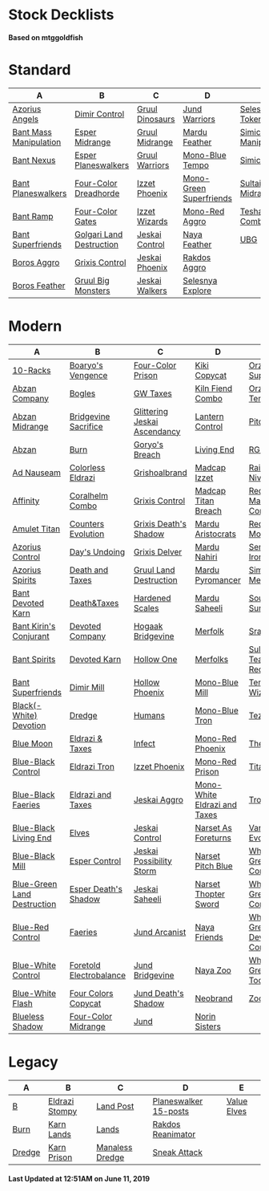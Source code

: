 # Stock Decklists
#### Based on mtggoldfish


# Standard

|                                       A                                        |                                         B                                          |                                C                                 |                                        D                                         |                                        E                                         |
|--------------------------------------------------------------------------------|------------------------------------------------------------------------------------|------------------------------------------------------------------|----------------------------------------------------------------------------------|----------------------------------------------------------------------------------|
|[Azorius Angels](./mtggoldfish/Standard/decks/Azorius_Angels.md)                |[Dimir Control](./mtggoldfish/Standard/decks/Dimir_Control.md)                      |[Gruul Dinosaurs](./mtggoldfish/Standard/decks/Gruul_Dinosaurs.md)|[Jund Warriors](./mtggoldfish/Standard/decks/Jund_Warriors.md)                    |[Selesnya Tokens](./mtggoldfish/Standard/decks/Selesnya_Tokens.md)                |
|[Bant Mass Manipulation](./mtggoldfish/Standard/decks/Bant_Mass_Manipulation.md)|[Esper Midrange](./mtggoldfish/Standard/decks/Esper_Midrange.md)                    |[Gruul Midrange](./mtggoldfish/Standard/decks/Gruul_Midrange.md)  |[Mardu Feather](./mtggoldfish/Standard/decks/Mardu_Feather.md)                    |[Simic Mass Manipulation](./mtggoldfish/Standard/decks/Simic_Mass_Manipulation.md)|
|[Bant Nexus](./mtggoldfish/Standard/decks/Bant_Nexus.md)                        |[Esper Planeswalkers](./mtggoldfish/Standard/decks/Esper_Planeswalkers.md)          |[Gruul Warriors](./mtggoldfish/Standard/decks/Gruul_Warriors.md)  |[Mono-Blue Tempo](./mtggoldfish/Standard/decks/Mono-Blue_Tempo.md)                |[Simic Nexus](./mtggoldfish/Standard/decks/Simic_Nexus.md)                        |
|[Bant Planeswalkers](./mtggoldfish/Standard/decks/Bant_Planeswalkers.md)        |[Four-Color Dreadhorde](./mtggoldfish/Standard/decks/Four-Color_Dreadhorde.md)      |[Izzet Phoenix](./mtggoldfish/Standard/decks/Izzet_Phoenix.md)    |[Mono-Green Superfriends](./mtggoldfish/Standard/decks/Mono-Green_Superfriends.md)|[Sultai Midrange](./mtggoldfish/Standard/decks/Sultai_Midrange.md)                |
|[Bant Ramp](./mtggoldfish/Standard/decks/Bant_Ramp.md)                          |[Four-Color Gates](./mtggoldfish/Standard/decks/Four-Color_Gates.md)                |[Izzet Wizards](./mtggoldfish/Standard/decks/Izzet_Wizards.md)    |[Mono-Red Aggro](./mtggoldfish/Standard/decks/Mono-Red_Aggro.md)                  |[Teshar Combo](./mtggoldfish/Standard/decks/Teshar_Combo.md)                      |
|[Bant Superfriends](./mtggoldfish/Standard/decks/Bant_Superfriends.md)          |[Golgari Land Destruction](./mtggoldfish/Standard/decks/Golgari_Land_Destruction.md)|[Jeskai Control](./mtggoldfish/Standard/decks/Jeskai_Control.md)  |[Naya Feather](./mtggoldfish/Standard/decks/Naya_Feather.md)                      |[UBG](./mtggoldfish/Standard/decks/UBG.md)                                        |
|[Boros Aggro](./mtggoldfish/Standard/decks/Boros_Aggro.md)                      |[Grixis Control](./mtggoldfish/Standard/decks/Grixis_Control.md)                    |[Jeskai Phoenix](./mtggoldfish/Standard/decks/Jeskai_Phoenix.md)  |[Rakdos Aggro](./mtggoldfish/Standard/decks/Rakdos_Aggro.md)                      |                                                                                  |
|[Boros Feather](./mtggoldfish/Standard/decks/Boros_Feather.md)                  |[Gruul Big Monsters](./mtggoldfish/Standard/decks/Gruul_Big_Monsters.md)            |[Jeskai Walkers](./mtggoldfish/Standard/decks/Jeskai_Walkers.md)  |[Selesnya Explore](./mtggoldfish/Standard/decks/Selesnya_Explore.md)              |                                                                                  |


# Modern

|                                           A                                            |                                       B                                        |                                            C                                             |                                            D                                             |                                           E                                            |
|----------------------------------------------------------------------------------------|--------------------------------------------------------------------------------|------------------------------------------------------------------------------------------|------------------------------------------------------------------------------------------|----------------------------------------------------------------------------------------|
|[10-Racks](./mtggoldfish/Modern/decks/10-Racks.md)                                      |[Boaryo's Vengence](./mtggoldfish/Modern/decks/Boaryo's_Vengence.md)            |[Four-Color Prison](./mtggoldfish/Modern/decks/Four-Color_Prison.md)                      |[Kiki Copycat](./mtggoldfish/Modern/decks/Kiki_Copycat.md)                                |[Orzhov Superfriends](./mtggoldfish/Modern/decks/Orzhov_Superfriends.md)                |
|[Abzan Company](./mtggoldfish/Modern/decks/Abzan_Company.md)                            |[Bogles](./mtggoldfish/Modern/decks/Bogles.md)                                  |[GW Taxes](./mtggoldfish/Modern/decks/GW_Taxes.md)                                        |[Kiln Fiend Combo](./mtggoldfish/Modern/decks/Kiln_Fiend_Combo.md)                        |[Orzhov Tempo](./mtggoldfish/Modern/decks/Orzhov_Tempo.md)                              |
|[Abzan Midrange](./mtggoldfish/Modern/decks/Abzan_Midrange.md)                          |[Bridgevine Sacrifice](./mtggoldfish/Modern/decks/Bridgevine_Sacrifice.md)      |[Glittering Jeskai Ascendancy](./mtggoldfish/Modern/decks/Glittering_Jeskai_Ascendancy.md)|[Lantern Control](./mtggoldfish/Modern/decks/Lantern_Control.md)                          |[Pitch Blue](./mtggoldfish/Modern/decks/Pitch_Blue.md)                                  |
|[Abzan](./mtggoldfish/Modern/decks/Abzan.md)                                            |[Burn](./mtggoldfish/Modern/decks/Burn.md)                                      |[Goryo's Breach](./mtggoldfish/Modern/decks/Goryo's_Breach.md)                            |[Living End](./mtggoldfish/Modern/decks/Living_End.md)                                    |[RG Eldrazi](./mtggoldfish/Modern/decks/RG_Eldrazi.md)                                  |
|[Ad Nauseam](./mtggoldfish/Modern/decks/Ad_Nauseam.md)                                  |[Colorless Eldrazi](./mtggoldfish/Modern/decks/Colorless_Eldrazi.md)            |[Grishoalbrand](./mtggoldfish/Modern/decks/Grishoalbrand.md)                              |[Madcap Izzet](./mtggoldfish/Modern/decks/Madcap_Izzet.md)                                |[Rainbow Niv-Mizzet](./mtggoldfish/Modern/decks/Rainbow_Niv-Mizzet.md)                  |
|[Affinity](./mtggoldfish/Modern/decks/Affinity.md)                                      |[Coralhelm Combo](./mtggoldfish/Modern/decks/Coralhelm_Combo.md)                |[Grixis Control](./mtggoldfish/Modern/decks/Grixis_Control.md)                            |[Madcap Titan Breach](./mtggoldfish/Modern/decks/Madcap_Titan_Breach.md)                  |[Red-Green Madcap Control](./mtggoldfish/Modern/decks/Red-Green_Madcap_Control.md)      |
|[Amulet Titan](./mtggoldfish/Modern/decks/Amulet_Titan.md)                              |[Counters Evolution](./mtggoldfish/Modern/decks/Counters_Evolution.md)          |[Grixis Death's Shadow](./mtggoldfish/Modern/decks/Grixis_Death's_Shadow.md)              |[Mardu Aristocrats](./mtggoldfish/Modern/decks/Mardu_Aristocrats.md)                      |[Red-Green Monsters](./mtggoldfish/Modern/decks/Red-Green_Monsters.md)                  |
|[Azorius Control](./mtggoldfish/Modern/decks/Azorius_Control.md)                        |[Day's Undoing](./mtggoldfish/Modern/decks/Day's_Undoing.md)                    |[Grixis Delver](./mtggoldfish/Modern/decks/Grixis_Delver.md)                              |[Mardu Nahiri](./mtggoldfish/Modern/decks/Mardu_Nahiri.md)                                |[Semblance Ironworks](./mtggoldfish/Modern/decks/Semblance_Ironworks.md)                |
|[Azorius Spirits](./mtggoldfish/Modern/decks/Azorius_Spirits.md)                        |[Death and Taxes](./mtggoldfish/Modern/decks/Death_and_Taxes.md)                |[Gruul Land Destruction](./mtggoldfish/Modern/decks/Gruul_Land_Destruction.md)            |[Mardu Pyromancer](./mtggoldfish/Modern/decks/Mardu_Pyromancer.md)                        |[Simic Merfolks](./mtggoldfish/Modern/decks/Simic_Merfolks.md)                          |
|[Bant Devoted Karn](./mtggoldfish/Modern/decks/Bant_Devoted_Karn.md)                    |[Death&amp;Taxes](./mtggoldfish/Modern/decks/Death&amp;Taxes.md)                |[Hardened Scales](./mtggoldfish/Modern/decks/Hardened_Scales.md)                          |[Mardu Saheeli](./mtggoldfish/Modern/decks/Mardu_Saheeli.md)                              |[Soulflayer Surprise](./mtggoldfish/Modern/decks/Soulflayer_Surprise.md)                |
|[Bant Kirin's Conjurant](./mtggoldfish/Modern/decks/Bant_Kirin's_Conjurant.md)          |[Devoted Company](./mtggoldfish/Modern/decks/Devoted_Company.md)                |[Hogaak Bridgevine](./mtggoldfish/Modern/decks/Hogaak_Bridgevine.md)                      |[Merfolk](./mtggoldfish/Modern/decks/Merfolk.md)                                          |[Sram-O's](./mtggoldfish/Modern/decks/Sram-O's.md)                                      |
|[Bant Spirits](./mtggoldfish/Modern/decks/Bant_Spirits.md)                              |[Devoted Karn](./mtggoldfish/Modern/decks/Devoted_Karn.md)                      |[Hollow One](./mtggoldfish/Modern/decks/Hollow_One.md)                                    |[Merfolks](./mtggoldfish/Modern/decks/Merfolks.md)                                        |[Sultai Teaching Reclamation](./mtggoldfish/Modern/decks/Sultai_Teaching_Reclamation.md)|
|[Bant Superfriends](./mtggoldfish/Modern/decks/Bant_Superfriends.md)                    |[Dimir Mill](./mtggoldfish/Modern/decks/Dimir_Mill.md)                          |[Hollow Phoenix](./mtggoldfish/Modern/decks/Hollow_Phoenix.md)                            |[Mono-Blue Mill](./mtggoldfish/Modern/decks/Mono-Blue_Mill.md)                            |[Temur Wizards](./mtggoldfish/Modern/decks/Temur_Wizards.md)                            |
|[Black(-White) Devotion](./mtggoldfish/Modern/decks/Black(-White)_Devotion.md)          |[Dredge](./mtggoldfish/Modern/decks/Dredge.md)                                  |[Humans](./mtggoldfish/Modern/decks/Humans.md)                                            |[Mono-Blue Tron](./mtggoldfish/Modern/decks/Mono-Blue_Tron.md)                            |[Tezzerator](./mtggoldfish/Modern/decks/Tezzerator.md)                                  |
|[Blue Moon](./mtggoldfish/Modern/decks/Blue_Moon.md)                                    |[Eldrazi & Taxes](./mtggoldfish/Modern/decks/Eldrazi_&_Taxes.md)                |[Infect](./mtggoldfish/Modern/decks/Infect.md)                                            |[Mono-Red Phoenix](./mtggoldfish/Modern/decks/Mono-Red_Phoenix.md)                        |[The Rock](./mtggoldfish/Modern/decks/The_Rock.md)                                      |
|[Blue-Black Control](./mtggoldfish/Modern/decks/Blue-Black_Control.md)                  |[Eldrazi Tron](./mtggoldfish/Modern/decks/Eldrazi_Tron.md)                      |[Izzet Phoenix](./mtggoldfish/Modern/decks/Izzet_Phoenix.md)                              |[Mono-Red Prison](./mtggoldfish/Modern/decks/Mono-Red_Prison.md)                          |[TitanShift](./mtggoldfish/Modern/decks/TitanShift.md)                                  |
|[Blue-Black Faeries](./mtggoldfish/Modern/decks/Blue-Black_Faeries.md)                  |[Eldrazi and Taxes](./mtggoldfish/Modern/decks/Eldrazi_and_Taxes.md)            |[Jeskai Aggro](./mtggoldfish/Modern/decks/Jeskai_Aggro.md)                                |[Mono-White Eldrazi and Taxes](./mtggoldfish/Modern/decks/Mono-White_Eldrazi_and_Taxes.md)|[Tron](./mtggoldfish/Modern/decks/Tron.md)                                              |
|[Blue-Black Living End](./mtggoldfish/Modern/decks/Blue-Black_Living_End.md)            |[Elves](./mtggoldfish/Modern/decks/Elves.md)                                    |[Jeskai Control](./mtggoldfish/Modern/decks/Jeskai_Control.md)                            |[Narset As Foreturns](./mtggoldfish/Modern/decks/Narset_As_Foreturns.md)                  |[Vannifar Evolution](./mtggoldfish/Modern/decks/Vannifar_Evolution.md)                  |
|[Blue-Black Mill](./mtggoldfish/Modern/decks/Blue-Black_Mill.md)                        |[Esper Control](./mtggoldfish/Modern/decks/Esper_Control.md)                    |[Jeskai Possibility Storm](./mtggoldfish/Modern/decks/Jeskai_Possibility_Storm.md)        |[Narset Pitch Blue](./mtggoldfish/Modern/decks/Narset_Pitch_Blue.md)                      |[White-Green Company](./mtggoldfish/Modern/decks/White-Green_Company.md)                |
|[Blue-Green Land Destruction](./mtggoldfish/Modern/decks/Blue-Green_Land_Destruction.md)|[Esper Death's Shadow](./mtggoldfish/Modern/decks/Esper_Death's_Shadow.md)      |[Jeskai Saheeli](./mtggoldfish/Modern/decks/Jeskai_Saheeli.md)                            |[Narset Thopter Sword](./mtggoldfish/Modern/decks/Narset_Thopter_Sword.md)                |[White-Green Control](./mtggoldfish/Modern/decks/White-Green_Control.md)                |
|[Blue-Red Control](./mtggoldfish/Modern/decks/Blue-Red_Control.md)                      |[Faeries](./mtggoldfish/Modern/decks/Faeries.md)                                |[Jund Arcanist](./mtggoldfish/Modern/decks/Jund_Arcanist.md)                              |[Naya Friends](./mtggoldfish/Modern/decks/Naya_Friends.md)                                |[White-Green Devoted Company](./mtggoldfish/Modern/decks/White-Green_Devoted_Company.md)|
|[Blue-White Control](./mtggoldfish/Modern/decks/Blue-White_Control.md)                  |[Foretold Electrobalance](./mtggoldfish/Modern/decks/Foretold_Electrobalance.md)|[Jund Bridgevine](./mtggoldfish/Modern/decks/Jund_Bridgevine.md)                          |[Naya Zoo](./mtggoldfish/Modern/decks/Naya_Zoo.md)                                        |[White-Green Toolbox](./mtggoldfish/Modern/decks/White-Green_Toolbox.md)                |
|[Blue-White Flash](./mtggoldfish/Modern/decks/Blue-White_Flash.md)                      |[Four Colors Copycat](./mtggoldfish/Modern/decks/Four_Colors_Copycat.md)        |[Jund Death's Shadow](./mtggoldfish/Modern/decks/Jund_Death's_Shadow.md)                  |[Neobrand](./mtggoldfish/Modern/decks/Neobrand.md)                                        |[Zoo Burn](./mtggoldfish/Modern/decks/Zoo_Burn.md)                                      |
|[Blueless Shadow](./mtggoldfish/Modern/decks/Blueless_Shadow.md)                        |[Four-Color Midrange](./mtggoldfish/Modern/decks/Four-Color_Midrange.md)        |[Jund](./mtggoldfish/Modern/decks/Jund.md)                                                |[Norin Sisters](./mtggoldfish/Modern/decks/Norin_Sisters.md)                              |                                                                                        |


# Legacy

|                      A                       |                              B                               |                               C                                |                                     D                                      |                           E                            |
|----------------------------------------------|--------------------------------------------------------------|----------------------------------------------------------------|----------------------------------------------------------------------------|--------------------------------------------------------|
|[B](./mtggoldfish/Legacy/decks/B.md)          |[Eldrazi Stompy](./mtggoldfish/Legacy/decks/Eldrazi_Stompy.md)|[Land Post](./mtggoldfish/Legacy/decks/Land_Post.md)            |[Planeswalker 15-posts](./mtggoldfish/Legacy/decks/Planeswalker_15-posts.md)|[Value Elves](./mtggoldfish/Legacy/decks/Value_Elves.md)|
|[Burn](./mtggoldfish/Legacy/decks/Burn.md)    |[Karn Lands](./mtggoldfish/Legacy/decks/Karn_Lands.md)        |[Lands](./mtggoldfish/Legacy/decks/Lands.md)                    |[Rakdos Reanimator](./mtggoldfish/Legacy/decks/Rakdos_Reanimator.md)        |                                                        |
|[Dredge](./mtggoldfish/Legacy/decks/Dredge.md)|[Karn Prison](./mtggoldfish/Legacy/decks/Karn_Prison.md)      |[Manaless Dredge](./mtggoldfish/Legacy/decks/Manaless_Dredge.md)|[Sneak Attack](./mtggoldfish/Legacy/decks/Sneak_Attack.md)                  |                                                        |



#### Last Updated at 12:51AM on June 11, 2019